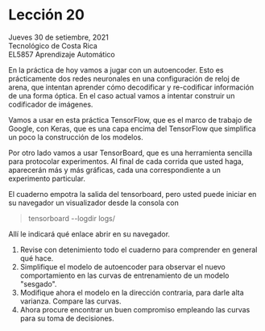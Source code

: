 # Lección 20

Jueves 30 de setiembre, 2021 <br/>
Tecnológico de Costa Rica <br/>
EL5857 Aprendizaje Automático

En la práctica de hoy vamos a jugar con un autoencoder.  Esto es
prácticamente dos redes neuronales en una configuración de reloj de
arena, que intentan aprender cómo decodificar y re-codificar
información de una forma óptica.  En el caso actual vamos a intentar
construir un codificador de imágenes.

Vamos a usar en esta práctica TensorFlow, que es el marco de trabajo
de Google, con Keras, que es una capa encima del TensorFlow que
simplifica un poco la construcción de los modelos.

Por otro lado vamos a usar TensorBoard, que es una herramienta
sencilla para protocolar experimentos.  Al final de cada corrida que
usted haga, aparecerán más y más gráficas, cada una correspondiente a
un experimento particular.

El cuaderno empotra la salida del tensorboard, pero usted puede
iniciar en su navegador un visualizador desde la consola con

> tensorboard --logdir logs/

Allí le indicará qué enlace abrir en su navegador.


1. Revise con detenimiento todo el cuaderno para comprender en general qué hace.
2. Simplifique el modelo de autoencoder para observar el nuevo
   comportamiento en las curvas de entrenamiento de un modelo "sesgado".
3. Modifique ahora el modelo en la dirección contraria, para darle
   alta varianza.  Compare las curvas.
4. Ahora procure encontrar un buen compromiso empleando las curvas
   para su toma de decisiones.
